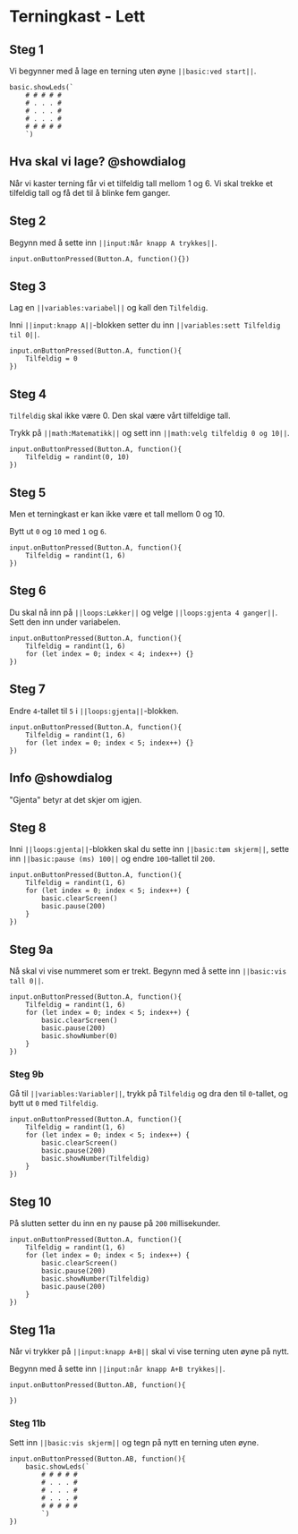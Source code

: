 # Terningkast - Lett

## Steg 1
Vi begynner med å lage en terning uten øyne ``||basic:ved start||``.

``` blocks
basic.showLeds(`
    # # # # #
    # . . . #
    # . . . #
    # . . . #
    # # # # #
    `)
```

## Hva skal vi lage? @showdialog
Når vi kaster terning får vi et tilfeldig tall mellom 1 og 6. Vi skal trekke et tilfeldig tall og få det til å blinke fem ganger.

## Steg 2
Begynn med å sette inn ``||input:Når knapp A trykkes||``.

``` blocks
input.onButtonPressed(Button.A, function(){})
```

## Steg 3
Lag en ``||variables:variabel||`` og kall den ``Tilfeldig``.

Inni ``||input:knapp A||``-blokken setter du inn ``||variables:sett Tilfeldig til 0||``.

``` blocks
input.onButtonPressed(Button.A, function(){
    Tilfeldig = 0
})
```

## Steg 4
``Tilfeldig`` skal ikke være 0. Den skal være vårt tilfeldige tall.

Trykk på ``||math:Matematikk||`` og sett inn ``||math:velg tilfeldig 0 og 10||``.

``` blocks
input.onButtonPressed(Button.A, function(){
    Tilfeldig = randint(0, 10)
})
```

## Steg 5
Men et terningkast er kan ikke være et tall mellom 0 og 10.

Bytt ut ``0`` og ``10`` med ``1`` og ``6``.

``` blocks
input.onButtonPressed(Button.A, function(){
    Tilfeldig = randint(1, 6)
})
```

## Steg 6
Du skal nå inn på ``||loops:Løkker||`` og velge ``||loops:gjenta 4 ganger||``. Sett den inn under variabelen.

``` blocks
input.onButtonPressed(Button.A, function(){
    Tilfeldig = randint(1, 6)
    for (let index = 0; index < 4; index++) {}
})
```

## Steg 7
Endre ``4``-tallet til ``5`` i ``||loops:gjenta||``-blokken.

``` blocks
input.onButtonPressed(Button.A, function(){
    Tilfeldig = randint(1, 6)
    for (let index = 0; index < 5; index++) {}
})
```

## Info @showdialog
"Gjenta" betyr at det skjer om igjen.

## Steg 8
Inni ``||loops:gjenta||``-blokken skal du sette inn ``||basic:tøm skjerm||``, sette inn ``||basic:pause (ms) 100||`` og endre ``100``-tallet til ``200``.

``` blocks
input.onButtonPressed(Button.A, function(){
    Tilfeldig = randint(1, 6)
    for (let index = 0; index < 5; index++) {
        basic.clearScreen()
        basic.pause(200)
    }
})
```

## Steg 9a
Nå skal vi vise nummeret som er trekt. Begynn med å sette inn ``||basic:vis tall 0||``.

``` blocks
input.onButtonPressed(Button.A, function(){
    Tilfeldig = randint(1, 6)
    for (let index = 0; index < 5; index++) {
        basic.clearScreen()
        basic.pause(200)
        basic.showNumber(0)
    }
})
```

### Steg 9b
Gå til ``||variables:Variabler||``, trykk på ``Tilfeldig`` og dra den til ``0``-tallet, og bytt ut ``0`` med ``Tilfeldig``.

``` blocks
input.onButtonPressed(Button.A, function(){
    Tilfeldig = randint(1, 6)
    for (let index = 0; index < 5; index++) {
        basic.clearScreen()
        basic.pause(200)
        basic.showNumber(Tilfeldig)
    }
})
```

## Steg 10
På slutten setter du inn en ny pause på ``200`` millisekunder.

``` blocks
input.onButtonPressed(Button.A, function(){
    Tilfeldig = randint(1, 6)
    for (let index = 0; index < 5; index++) {
        basic.clearScreen()
        basic.pause(200)
        basic.showNumber(Tilfeldig)
        basic.pause(200)
    }
})
```

## Steg 11a
Når vi trykker på ``||input:knapp A+B||`` skal vi vise terning uten øyne på nytt.

Begynn med å sette inn ``||input:når knapp A+B trykkes||``.

``` blocks
input.onButtonPressed(Button.AB, function(){

})
```

### Steg 11b
Sett inn ``||basic:vis skjerm||`` og tegn på nytt en terning uten øyne.

``` blocks
input.onButtonPressed(Button.AB, function(){
    basic.showLeds(`
        # # # # #
        # . . . #
        # . . . #
        # . . . #
        # # # # #
        `)
})
```

